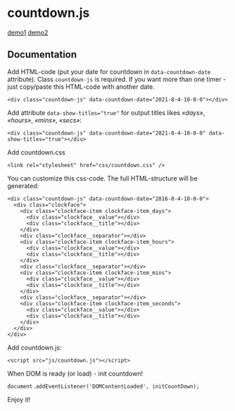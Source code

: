 # countdown.js

<a href="https://pashakiz.github.io/countdown.js/" title="demo">demo1</a> <a href="http://lubus.ru/d/countdown/" title="demo">demo2</a> 

## Documentation

Add HTML-code (put your date for countdown in `data-countdown-date` attribute). Class `countdown-js` is required. If you want more than one timer - just copy/paste this HTML-code with another date.

```
<div class="countdown-js" data-countdown-date="2021-8-4-10-0-0"></div>
```
Add attribute `data-show-titles="true"` for output titles likes *«days»*, *«hours»*, *«mins»*, *«secs»*:
```
<div class="countdown-js" data-countdown-date="2021-8-4-10-0-0" data-show-titles="true"></div>
```

Add countdown.css

```
<link rel="stylesheet" href="css/countdown.css" />
```

You can customize this css-code. The full HTML-structure will be generated:
```
<div class="countdown-js" data-countdown-date="2016-8-4-10-0-0">
  <div class="clockface">
    <div class="clockface-item clockface-item_days">
      <div class="clockface__value"></div>
      <div class="clockface__title"></div>
    </div>
    <div class="clockface__separator"></div>
    <div class="clockface-item clockface-item_hours">
      <div class="clockface__value"></div>
      <div class="clockface__title"></div>
    </div>
    <div class="clockface__separator"></div>
    <div class="clockface-item clockface-item_mins">
      <div class="clockface__value"></div>
      <div class="clockface__title"></div>
    </div>
    <div class="clockface__separator"></div>
    <div class="clockface-item clockface-item_seconds">
      <div class="clockface__value"></div>
      <div class="clockface__title"></div>
    </div>
  </div>
</div>
```

Add countdown.js:

```
<script src="js/countdown.js"></script>
```

When DOM is ready (or load) - init countdown!
```
document.addEventListener('DOMContentLoaded', initCountDown);
```

Enjoy it!

